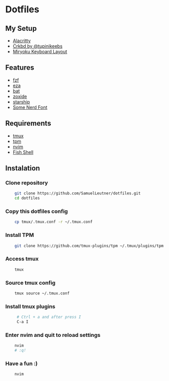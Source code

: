 # Dotfiles

## My Setup
- [Alacritty](https://github.com/alacritty/alacritty/)
- [Crkbd by @tupinikeebs](https://tupinikeebs.com/)
- [Miryoku Keyboard Layout](https://github.com/manna-harbour/miryoku)

## Features
- [fzf](https://github.com/junegunn/fzf)
- [eza](https://github.com/eza-community/eza/blob/main/INSTALL.md)
- [bat](https://github.com/sharkdp/bat?tab=readme-ov-file#installation)
- [zoxide](https://github.com/ajeetdsouza/zoxide?tab=readme-ov-file#installation)
- [starship](https://starship.rs/guide/#%F0%9F%9A%80-installation)
- [Some Nerd Font](https://www.nerdfonts.com/font-downloads)

## Requirements
- [tmux](https://github.com/tmux/tmux/wiki)
- [tpm](https://github.com/tmux-plugins/tpm)
- [nvim](https://github.com/neovim/neovim/blob/master/INSTALL.md)
- [Fish Shell](https://github.com/fish-shell/fish-shell/?tab=readme-ov-file#getting-fish)

## Instalation

### Clone repository
```bash
    git clone https://github.com/SamuelLeutner/dotfiles.git
    cd dotfiles
```

### Copy this dotfiles config 
```bash
    cp tmux/.tmux.conf -r ~/.tmux.conf
```

### Install TPM
```bash
    git clone https://github.com/tmux-plugins/tpm ~/.tmux/plugins/tpm
```

### Access tmux
```bash
    tmux
```

### Source tmux config
```bash
    tmux source ~/.tmux.conf
```

### Install tmux plugins
```bash
     # Ctrl + a and after press I 
     C-a I
```

### Enter nvim and quit to reload settings
```bash
    nvim
    # :q!
```

### Have a fun :)
```bash
    nvim
```
